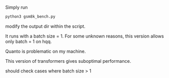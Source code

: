 Simply run 
```python
python3 gsm8k_bench.py
```

modify the output dir within the script. 

It runs with a batch size = 1. For some unknown reasons, this version allows only batch = 1 on hqq. 

Quanto is problematic on my machine. 

This version of transformers gives suboptimal performance. 

should check cases where batch size > 1
